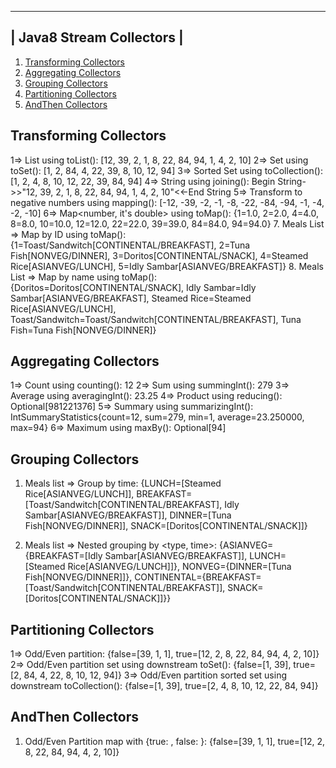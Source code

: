  ------------------------- 
| Java8 Stream Collectors |
 ------------------------- 
1. [Transforming Collectors](Exercise1TransformingCollectors.java)
2. [Aggregating Collectors](Exercise2AggregatingCollectors.java)
3. [Grouping Collectors](Exercise3GroupingCollectors.java)
4. [Partitioning Collectors](Exercise4PartitioningCollectors.java)
5. [AndThen Collectors](Exercise5AndThenCollectors.java)

Transforming Collectors
-----------------------
1=> List using toList(): [12, 39, 2, 1, 8, 22, 84, 94, 1, 4, 2, 10]
2=> Set using toSet(): [1, 2, 84, 4, 22, 39, 8, 10, 12, 94]
3=> Sorted Set using toCollection(): [1, 2, 4, 8, 10, 12, 22, 39, 84, 94]
4=> String using joining(): Begin String->>"12, 39, 2, 1, 8, 22, 84, 94, 1, 4, 2, 10"<<-End String
5=> Transform to negative numbers using mapping(): [-12, -39, -2, -1, -8, -22, -84, -94, -1, -4, -2, -10]
6=> Map<number, it's double> using toMap(): {1=1.0, 2=2.0, 4=4.0, 8=8.0, 10=10.0, 12=12.0, 22=22.0, 39=39.0, 84=84.0, 94=94.0}
7. Meals List => Map by ID using toMap(): {1=Toast/Sandwitch[CONTINENTAL/BREAKFAST], 2=Tuna Fish[NONVEG/DINNER], 3=Doritos[CONTINENTAL/SNACK], 4=Steamed Rice[ASIANVEG/LUNCH], 5=Idly Sambar[ASIANVEG/BREAKFAST]}
8. Meals List => Map by name using toMap(): {Doritos=Doritos[CONTINENTAL/SNACK], Idly Sambar=Idly Sambar[ASIANVEG/BREAKFAST], Steamed Rice=Steamed Rice[ASIANVEG/LUNCH], Toast/Sandwitch=Toast/Sandwitch[CONTINENTAL/BREAKFAST], Tuna Fish=Tuna Fish[NONVEG/DINNER]}

Aggregating Collectors
----------------------
1=> Count using counting(): 12
2=> Sum using summingInt(): 279
3=> Average using averagingInt(): 23.25
4=> Product using reducing(): Optional[981221376]
5=> Summary using summarizingInt(): IntSummaryStatistics{count=12, sum=279, min=1, average=23.250000, max=94}
6=> Maximum using maxBy(): Optional[94]

Grouping Collectors
-------------------
1. Meals list => Group by time:
{LUNCH=[Steamed Rice[ASIANVEG/LUNCH]], BREAKFAST=[Toast/Sandwitch[CONTINENTAL/BREAKFAST], Idly Sambar[ASIANVEG/BREAKFAST]], DINNER=[Tuna Fish[NONVEG/DINNER]], SNACK=[Doritos[CONTINENTAL/SNACK]]}

2. Meals list => Nested grouping by <type, time>:
{ASIANVEG={BREAKFAST=[Idly Sambar[ASIANVEG/BREAKFAST]], LUNCH=[Steamed Rice[ASIANVEG/LUNCH]]}, NONVEG={DINNER=[Tuna Fish[NONVEG/DINNER]]}, CONTINENTAL={BREAKFAST=[Toast/Sandwitch[CONTINENTAL/BREAKFAST]], SNACK=[Doritos[CONTINENTAL/SNACK]]}}

Partitioning Collectors
-----------------------
1=> Odd/Even partition: {false=[39, 1, 1], true=[12, 2, 8, 22, 84, 94, 4, 2, 10]}
2=> Odd/Even partition set using downstream toSet(): {false=[1, 39], true=[2, 84, 4, 22, 8, 10, 12, 94]}
3=> Odd/Even partition sorted set using downstream toCollection(): {false=[1, 39], true=[2, 4, 8, 10, 12, 22, 84, 94]}

AndThen Collectors
------------------
1. Odd/Even Partition map with {true: <even numbers>, false: <odd numbers>}: {false=[39, 1, 1], true=[12, 2, 8, 22, 84, 94, 4, 2, 10]}

